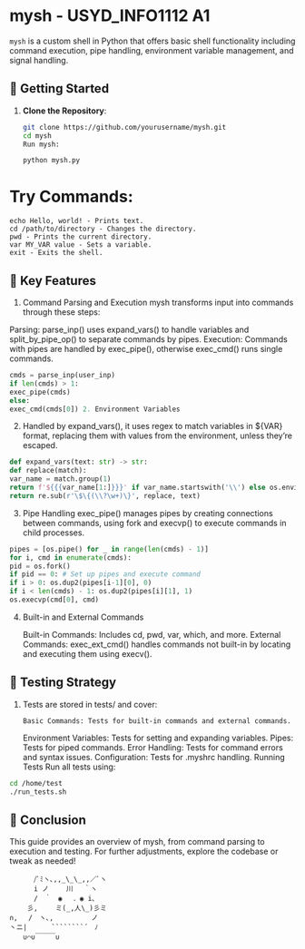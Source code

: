 # mysh - USYD_INFO1112 A1

`mysh` is a custom shell in Python that offers basic shell functionality including command execution, pipe handling, environment variable management, and signal handling.

## 📖 Getting Started

1. **Clone the Repository**:

   ```bash
   git clone https://github.com/yourusername/mysh.git
   cd mysh
   Run mysh:
   ```

   ```bash
   python mysh.py
   ```

# Try Commands:

    echo Hello, world! - Prints text.
    cd /path/to/directory - Changes the directory.
    pwd - Prints the current directory.
    var MY_VAR value - Sets a variable.
    exit - Exits the shell.

## 🔧 Key Features

1. Command Parsing and Execution
   mysh transforms input into commands through these steps:

Parsing: parse_inp() uses expand_vars() to handle variables and split_by_pipe_op() to separate commands by pipes.
Execution: Commands with pipes are handled by exec_pipe(), otherwise exec_cmd() runs single commands.

```python
cmds = parse_inp(user_inp)
if len(cmds) > 1:
exec_pipe(cmds)
else:
exec_cmd(cmds[0]) 2. Environment Variables
```

2. Handled by expand_vars(), it uses regex to match variables in ${VAR} format, replacing them with values from the environment, unless they’re escaped.

```python
def expand_vars(text: str) -> str:
def replace(match):
var_name = match.group(1)
return f'${{{var_name[1:]}}}' if var_name.startswith('\\') else os.environ.get(var_name, '')
return re.sub(r'\$\{(\\?\w+)\}', replace, text)
```

3. Pipe Handling
   exec_pipe() manages pipes by creating connections between commands, using fork and execvp() to execute commands in child processes.

```python
pipes = [os.pipe() for _ in range(len(cmds) - 1)]
for i, cmd in enumerate(cmds):
pid = os.fork()
if pid == 0: # Set up pipes and execute command
if i > 0: os.dup2(pipes[i-1][0], 0)
if i < len(cmds) - 1: os.dup2(pipes[i][1], 1)
os.execvp(cmd[0], cmd)
```

4. Built-in and External Commands

   Built-in Commands: Includes cd, pwd, var, which, and more.
   External Commands: exec_ext_cmd() handles commands not built-in by locating and executing them using execv().

## 🧪 Testing Strategy

1.  Tests are stored in tests/ and cover:

        Basic Commands: Tests for built-in commands and external commands.

    Environment Variables: Tests for setting and expanding variables.
    Pipes: Tests for piped commands.
    Error Handling: Tests for command errors and syntax issues.
    Configuration: Tests for .myshrc handling.
    Running Tests
    Run all tests using:

```bash
cd /home/test
./run_tests.sh
```

## 🎯 Conclusion

This guide provides an overview of mysh, from command parsing to execution and testing. For further adjustments, explore the codebase or tweak as needed!

`````````
　 　　/ﾞﾐヽ､,,_\_\_,,／ﾞヽ
　 　　i ノ　　 川　 ｀ヽ
　 　　/　｀　◉　 ．◉ i､
　 　彡,　　 ミ(_,人\_)彡ミ
∩, 　/　ヽ､,　　 　　　ノ
丶ニ|　　　 ````````´　ﾉ
　　∪⌒∪￣￣￣∪
`````````

